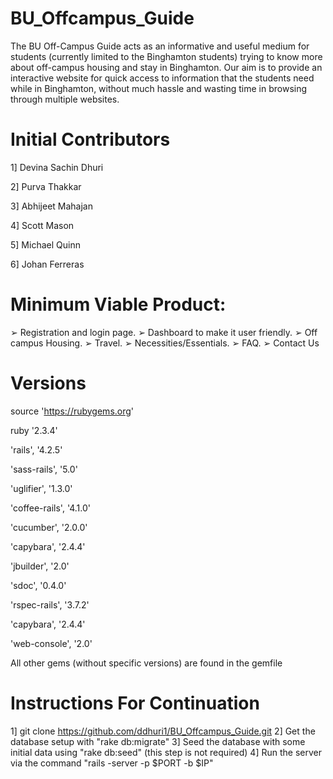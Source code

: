 
# BU_Offcampus_Guide
The BU Off-Campus Guide acts as an informative and useful medium for students (currently limited to the Binghamton students) trying to know more about off-campus housing and stay in Binghamton. Our aim is to provide an interactive website for quick access to information that the students need while in Binghamton, without much hassle and wasting time in browsing through multiple websites. 

# Initial Contributors

1] Devina Sachin Dhuri

2] Purva Thakkar

3] Abhijeet Mahajan

4] Scott Mason

5] Michael Quinn

6] Johan Ferreras

# Minimum Viable Product:
➢ Registration and login page. 
➢ Dashboard to make it user friendly.
➢ Off campus Housing.
➢ Travel.
➢ Necessities/Essentials.
➢ FAQ.
➢ Contact Us

# Versions
source 'https://rubygems.org'

ruby '2.3.4'

'rails', '4.2.5'

'sass-rails', '5.0'

'uglifier', '1.3.0'

'coffee-rails', '4.1.0'

'cucumber', '2.0.0'

'capybara', '2.4.4'

'jbuilder', '2.0'

'sdoc', '0.4.0'

'rspec-rails', '3.7.2'

'capybara', '2.4.4'

'web-console', '2.0'

All other gems (without specific versions) are found in the gemfile

# Instructions For Continuation

1] git clone https://github.com/ddhuri1/BU_Offcampus_Guide.git
2] Get the database setup with "rake db:migrate"
3] Seed the database with some initial data using "rake db:seed" (this step is not required)
4] Run the server via the command "rails -server -p $PORT -b $IP"


